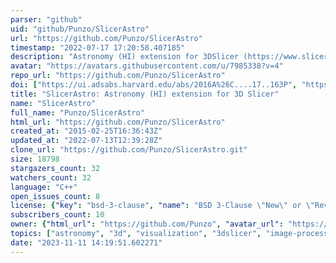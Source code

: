 ```yaml
---
parser: "github"
uid: "github/Punzo/SlicerAstro"
url: "https://github.com/Punzo/SlicerAstro"
timestamp: "2022-07-17 17:20:58.407185"
description: "Astronomy (HI) extension for 3DSlicer (https://www.slicer.org/)"
avatar: "https://avatars.githubusercontent.com/u/7985338?v=4"
repo_url: "https://github.com/Punzo/SlicerAstro"
doi: ["https://ui.adsabs.harvard.edu/abs/2016A%26C....17..163P", "https://ui.adsabs.harvard.edu/abs/2017A%26C....19...45P", "https://ui.adsabs.harvard.edu/abs/2016ascl.soft11021P/abstract"]
title: "SlicerAstro: Astronomy (HI) extension for 3D Slicer"
name: "SlicerAstro"
full_name: "Punzo/SlicerAstro"
html_url: "https://github.com/Punzo/SlicerAstro"
created_at: "2015-02-25T16:36:43Z"
updated_at: "2022-07-13T12:39:28Z"
clone_url: "https://github.com/Punzo/SlicerAstro.git"
size: 18798
stargazers_count: 32
watchers_count: 32
language: "C++"
open_issues_count: 8
license: {"key": "bsd-3-clause", "name": "BSD 3-Clause \"New\" or \"Revised\" License", "spdx_id": "BSD-3-Clause", "url": "https://api.github.com/licenses/bsd-3-clause", "node_id": "MDc6TGljZW5zZTU="}
subscribers_count: 10
owner: {"html_url": "https://github.com/Punzo", "avatar_url": "https://avatars.githubusercontent.com/u/7985338?v=4", "login": "Punzo", "type": "User"}
topics: ["astronomy", "3d", "visualization", "3dslicer", "image-processing", "visual-analytics", "c-plus-plus"]
date: "2023-11-11 14:19:51.602271"
---
```

